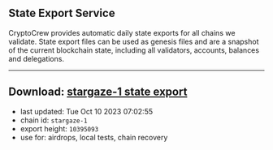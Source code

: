 ## State Export Service
CryptoCrew provides automatic daily state exports for all chains we validate. State export files can be used as genesis files and are a snapshot of the current blockchain state, including all validators, accounts, balances and delegations.

---
**Download: [stargaze-1 state export](https://dl.ccvalidators.com/SERVICE/stargaze/stargaze-1_export_10395093.json)**
---

- last updated: Tue Oct 10 2023 07:02:55
- chain id: `stargaze-1`
- export height: `10395093`
- use for: airdrops, local tests, chain recovery
